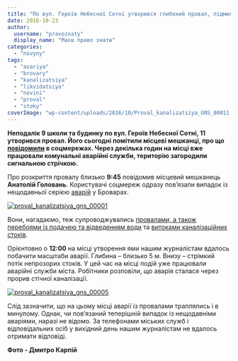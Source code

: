 ```yaml
---
title: "По вул. Героїв Небесної Сотні утворився глибокий провал, підмило ґрунт – ФОТО"
date: 2016-10-23
author: 
  username: "pravoznaty"
  display_name: "Маєш право знати"
categories: 
  - "novyny"
tags: 
  - "avariya"
  - "brovary"
  - "kanalizatsiya"
  - "likvidatsiya"
  - "novini"
  - "proval"
  - "stoky"
coverImage: "wp-content/uploads/2016/10/Proval_kanalizatsiya_GNS_00011.jpg"
---
```


**Неподалік 9 школи та будинку по вул. Героїв Небесної Сотні, 11 утворився провал. Його сьогодні помітили місцеві мешканці, про що [повідомили](https://www.facebook.com/groups/brovary/permalink/1399980720031890/) в соцмережах. Через декілька годин на місці вже працювали комунальні аварійні служби, територію загородили сигнальною стрічкою.**

Про розкриття провалу близько **9:45** повідомив місцевий мешканець **Анатолій Головань**. Користувачі соцмереж одразу пов’язали випадок із нещодавньої серією [аварій](https://mpz.brovary.org/brovary-na-dobu-lyshylys-bez-vody-ta-opalennya-cherez-proryv-kanalizatsijnogo-kolektora-komunalnyky/) у Броварах.

[![proval_kanalizatsiya_gns_00001](https://mpz.brovary.org/wp-content/uploads/2016/10/Proval_kanalizatsiya_GNS_00001.jpg)](https://mpz.brovary.org/wp-content/uploads/2016/10/Proval_kanalizatsiya_GNS_00001.jpg)

Вони, нагадаємо, теж супроводжувались [провалами, а також перебоями із подачею та відведенням води](https://mpz.brovary.org/voda-v-oselyah-brovarchan-zyavylasya-prote-avariyi-tryvayut-foto/) та [витоками каналізаційних стоків](https://mpz.brovary.org/meshkantsi-brovariv-ne-dobyrayut-sliv-misto-tone-u-g-ni/).

Орієнтовно о **12:00** на місці утворення ями нашим журналістам вдалось побачити масштаби аварії. Глибина – близько 5 м. Внизу – стрімкий потік непрозорих стоків. У цей час на місці подій уже працювали аварійні служби міста. Робітники розповіли, що аварія сталася через прорив стічної каналізації.

[![proval_kanalizatsiya_gns_00005](https://mpz.brovary.org/wp-content/uploads/2016/10/Proval_kanalizatsiya_GNS_00005.jpg)](https://mpz.brovary.org/wp-content/uploads/2016/10/Proval_kanalizatsiya_GNS_00005.jpg)

Слід зазначити, що на цьому місці аварії із провалами траплялись і в минулому. Однак, чи пов’язаний теперішній випадок із нещодавніми аваріями, наразі не відомо. За телефонами міських служб і відповідальних осіб у вихідний день нашим журналістам не вдалось отримати відповіді.

**Фото - Дмитро Карпій**
